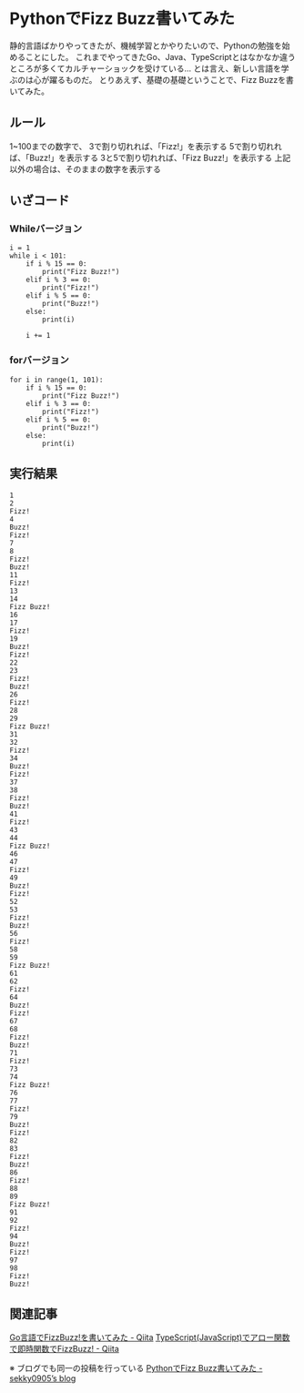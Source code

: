 # PythonでFizz Buzz書いてみた
静的言語ばかりやってきたが、機械学習とかやりたいので、Pythonの勉強を始めることにした。
これまでやってきたGo、Java、TypeScriptとはなかなか違うところが多くてカルチャーショックを受けている...
とは言え、新しい言語を学ぶのは心が躍るものだ。
とりあえず、基礎の基礎ということで、Fizz Buzzを書いてみた。

## ルール
1~100までの数字で、
3で割り切れれば、「Fizz!」を表示する
5で割り切れれば、「Buzz!」を表示する
3と5で割り切れれば、「Fizz Buzz!」を表示する
上記以外の場合は、そのままの数字を表示する

## いざコード

### Whileバージョン

```py3
i = 1
while i < 101:
    if i % 15 == 0:
        print("Fizz Buzz!")
    elif i % 3 == 0:
        print("Fizz!")
    elif i % 5 == 0:
        print("Buzz!")
    else:
        print(i)

    i += 1
```

### forバージョン

```py3
for i in range(1, 101):
    if i % 15 == 0:
        print("Fizz Buzz!")
    elif i % 3 == 0:
        print("Fizz!")
    elif i % 5 == 0:
        print("Buzz!")
    else:
        print(i)
```

## 実行結果

```
1
2
Fizz!
4
Buzz!
Fizz!
7
8
Fizz!
Buzz!
11
Fizz!
13
14
Fizz Buzz!
16
17
Fizz!
19
Buzz!
Fizz!
22
23
Fizz!
Buzz!
26
Fizz!
28
29
Fizz Buzz!
31
32
Fizz!
34
Buzz!
Fizz!
37
38
Fizz!
Buzz!
41
Fizz!
43
44
Fizz Buzz!
46
47
Fizz!
49
Buzz!
Fizz!
52
53
Fizz!
Buzz!
56
Fizz!
58
59
Fizz Buzz!
61
62
Fizz!
64
Buzz!
Fizz!
67
68
Fizz!
Buzz!
71
Fizz!
73
74
Fizz Buzz!
76
77
Fizz!
79
Buzz!
Fizz!
82
83
Fizz!
Buzz!
86
Fizz!
88
89
Fizz Buzz!
91
92
Fizz!
94
Buzz!
Fizz!
97
98
Fizz!
Buzz!
```

## 関連記事
[Go言語でFizzBuzz!を書いてみた - Qiita](http://qiita.com/Sekky0905/items/9a5a459e143303cd0a18)
[TypeScript(JavaScript)でアロー関数で即時関数でFizzBuzz! - Qiita](http://qiita.com/Sekky0905/items/e5523901205e7ccd20ef)

※ ブログでも同一の投稿を行っている
[PythonでFizz Buzz書いてみた - sekky0905’s blog](http://www.sekky0905.com/entry/2017/07/23/Python%E3%81%A7Fizz_Buzz%E6%9B%B8%E3%81%84%E3%81%A6%E3%81%BF%E3%81%9F)
